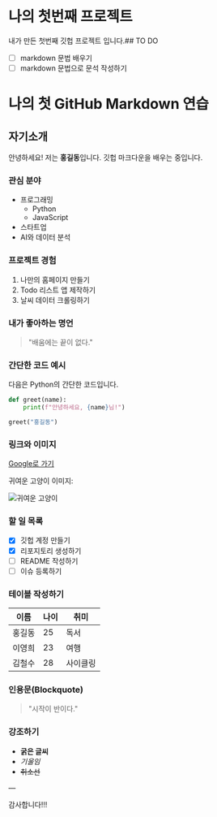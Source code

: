 # 나의 첫번째 프로젝트
내가 만든 첫번째 깃헙 프로젝트 입니다.## TO DO
- [ ] markdown 문법 배우기
- [ ] markdown 문법으로 문석 작성하기
# 나의 첫 GitHub Markdown 연습

## 자기소개

안녕하세요! 저는 **홍길동**입니다. 깃헙 마크다운을 배우는 중입니다.

### 관심 분야

- 프로그래밍
  - Python
  - JavaScript
- 스타트업
- AI와 데이터 분석

### 프로젝트 경험

1. 나만의 홈페이지 만들기
2. Todo 리스트 앱 제작하기
3. 날씨 데이터 크롤링하기

### 내가 좋아하는 명언

> "배움에는 끝이 없다."

### 간단한 코드 예시

다음은 Python의 간단한 코드입니다.

```python
def greet(name):
    print(f"안녕하세요, {name}님!")

greet("홍길동")
```

### 링크와 이미지

[Google로 가기](https://www.google.com)

귀여운 고양이 이미지:

![귀여운 고양이](https://t3.ftcdn.net/jpg/01/04/40/06/360_F_104400672_zCaPIFbYT1dXdzN85jso7NV8M6uwpKtf.jpg)

### 할 일 목록

- [x] 깃헙 계정 만들기
- [x] 리포지토리 생성하기
- [ ] README 작성하기
- [ ] 이슈 등록하기

### 테이블 작성하기

| 이름   | 나이 | 취미     |
| ------ | ---- | -------- |
| 홍길동 | 25   | 독서     |
| 이영희 | 23   | 여행     |
| 김철수 | 28   | 사이클링 |

### 인용문(Blockquote)

> "시작이 반이다."

### 강조하기

- **굵은 글씨**
- _기울임_
- ~~취소선~~

—

감사합니다!!!
